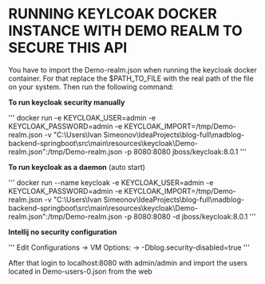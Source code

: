# RUNNING KEYLCOAK DOCKER INSTANCE WITH DEMO REALM TO SECURE THIS API

You have to import the Demo-realm.json when running the keycloak docker container. For that replace the $PATH_TO_FILE with the real path of the file on your system.
Then run the following command:


<b>To run keycloak security manually</b>

'''
docker run -e KEYCLOAK_USER=admin -e KEYCLOAK_PASSWORD=admin -e KEYCLOAK_IMPORT=/tmp/Demo-realm.json -v "C:\Users\Ivan Simeonov\IdeaProjects\blog-full\madblog-backend-springboot\src\main\resources\keycloak\Demo-realm.json":/tmp/Demo-realm.json -p 8080:8080 jboss/keycloak:8.0.1
'''

<b>To run keycloak as a daemon</b> (auto start)

'''
docker run --name keycloak -e KEYCLOAK_USER=admin -e KEYCLOAK_PASSWORD=admin -e KEYCLOAK_IMPORT=/tmp/Demo-realm.json -v "C:\Users\Ivan Simeonov\IdeaProjects\blog-full\madblog-backend-springboot\src\main\resources\keycloak\Demo-realm.json":/tmp/Demo-realm.json -p 8080:8080 -d jboss/keycloak:8.0.1
'''

<b> Intellij no security configuration </b>

'''
Edit Configurations -> VM Options: -> -Dblog.security-disabled=true
'''


After that login to localhost:8080 with admin/admin and import the users located in Demo-users-0.json from the web
